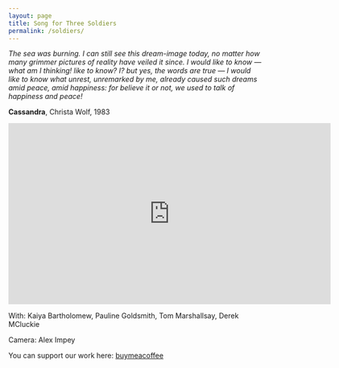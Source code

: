 ```yaml
---
layout: page
title: Song for Three Soldiers
permalink: /soldiers/
---
```

  
_The sea was burning. I can still see this dream-image today, no matter how many grimmer pictures of reality have veiled it since. I would like to know­ — what am I thinking! like to know? I? but yes, the words are true — I would like to know what unrest, unremarked by me, already caused such dreams amid peace, amid happiness: for
believe it or not, we used to talk of happiness and peace!_  
  
**Cassandra**, Christa Wolf, 1983  
  
<iframe src="https://player.vimeo.com/video/855503917?quality=1080p" width="640" height="360" frameborder="0" allow="autoplay; fullscreen; picture-in-picture" allowfullscreen></iframe>  
  
With: Kaiya Bartholomew, Pauline Goldsmith, Tom Marshallsay, Derek MCluckie  
  
Camera: Alex Impey  
  
You can support our work here: [buymeacoffee](https://www.buymeacoffee.com/rastko)  
